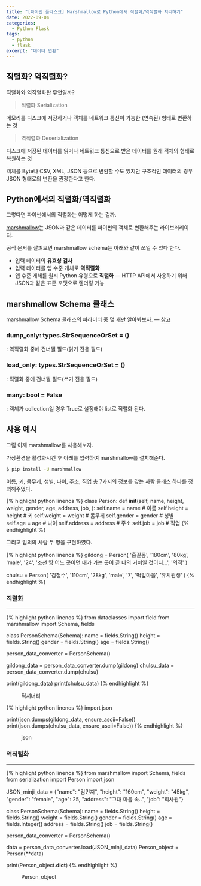 ```yaml
---
title: "[파이썬 플라스크] Marshmallow로 Python에서 직렬화/역직렬화 처리하기"
date: 2022-09-04
categories:
  - Python Flask
tags:
  - python
  - flask
excerpt: "데이터 변환"
---
```


## 직렬화? 역직렬화?

직렬화와 역직렬화란 무엇일까?

> 직렬화 Serialization

메모리를 디스크에 저장하거나 객체를 네트워크 통신이 가능한 (연속된) 형태로 변환하는 것

> 역직렬화 Deserialization

디스크에 저장된 데이터를 읽거나 네트워크 통신으로 받은 데이터를 원래 객체의 형태로 복원하는 것

객체를 Byte나 CSV, XML, JSON 등으로 변환할 수도 있지만 구조적인 데이터의 경우 JSON 형태로의 변환을 권장한다고 한다.

## Python에서의 직렬화/역직렬화

그렇다면 파이썬에서의 직렬화는 어떻게 하는 걸까.

[marshmallow](https://marshmallow.readthedocs.io/en/stable/)는 JSON과 같은 데이터를 파이썬의 객체로 변환해주는 라이브러리이다.

공식 문서를 살펴보면 marshmallow schema는 아래와 같이 쓰일 수 있다 한다.

- 입력 데이터의 **유효성 검사**
- 입력 데이터를 앱 수준 개체로 **역직렬화**
- 앱 수준 개체를 원시 Python 유형으로 **직렬화** — HTTP API에서 사용하기 위해 JSON과 같은 표준 포맷으로 렌더링 가능

## marshmallow Schema 클래스

marshmallow Schema 클래스의 파라미터 중 몇 개만 알아봐보자. — [참고](https://marshmallow.readthedocs.io/en/stable/api_reference.html#marshmallow.Schema)

### dump_only: types.StrSequenceOrSet = ()

: 역직렬화 중에 건너뛸 필드(읽기 전용 필드)

### load_only: types.StrSequenceOrSet = ()

: 직렬화 중에 건너뛸 필드(쓰기 전용 필드)

### many: bool = False

: 객체가 collection일 경우 True로 설정해야 list로 직렬화 된다.

## 사용 예시

그럼 이제 marshmallow를 사용해보자.

가상환경을 활성화시킨 후 아래를 입력하여 marshmallow를 설치해준다.

```bash
$ pip install -U marshmallow
```

이름, 키, 몸무게, 성별, 나이, 주소, 직업 총 7가지의 정보를 갖는 사람 클래스 하나를 정의해주었다.

{% highlight python linenos %}
class Person:
    def __init__(self, name, height, weight, gender, age, address, job, ):
        self.name = name        # 이름
        self.height = height    # 키
        self.weight = weight    # 몸무게
        self.gender = gender    # 성별
        self.age = age          # 나이
        self.address = address  # 주소
        self.job = job          # 직업
{% endhighlight %}

그리고 임의의 사람 두 명을 구현하였다.

{% highlight python linenos %}
gildong = Person(
    '홍길동',
    '180cm',
    '80kg',
    'male',
    '24',
    '조선 땅 어느 곳이던 내가 가는 곳이 곧 나의 거처일 것이니...',
    '의적'
)

chulsu = Person(
    '김철수',
    '110cm',
    '28kg',
    'male',
    '7',
    '떡잎마을',
    '유치원생'
)
{% endhighlight %}

### 직렬화

---

{% highlight python linenos %}
from dataclasses import field
from marshmallow import Schema, fields


class PersonSchema(Schema):
    name = fields.String()
    height = fields.String()
    gender = fields.String()
    age = fields.String()


person_data_converter = PersonSchema()

gildong_data = person_data_converter.dump(gildong)
chulsu_data = person_data_converter.dump(chulsu)

print(gildong_data)
print(chulsu_data)
{% endhighlight %}

<figure class="align-center">
  <img src="{{ site.url }}{{ site.baseurl }}/assets/images/python/flask/api/02-01.png" alt="">
  <figcaption>딕셔너리</figcaption>
</figure>

{% highlight python linenos %}
import json


print(json.dumps(gildong_data, ensure_ascii=False))
print(json.dumps(chulsu_data, ensure_ascii=False))
{% endhighlight %}

<figure class="align-center">
  <img src="{{ site.url }}{{ site.baseurl }}/assets/images/python/flask/api/02-02.png" alt="">
  <figcaption>json</figcaption>
</figure>

### 역직렬화

---

{% highlight python linenos %}
from marshmallow import Schema, fields
from serialization import Person
import json

JSON_minji_data = {"name": "김민지",
                   "height": "160cm",
                   "weight": "45kg",
                   "gender": "female",
                   "age": 25,
                   "address": "그대 마음 속..",
                   "job": "회사원"}


class PersonSchema(Schema):
    name = fields.String()
    height = fields.String()
    weight = fields.String()
    gender = fields.String()
    age = fields.Integer()
    address = fields.String()
    job = fields.String()


person_data_converter = PersonSchema()

data = person_data_converter.load(JSON_minji_data)
Person_object = Person(**data)

print(Person_object.__dict__)
{% endhighlight %}

<figure class="align-center">
  <img src="{{ site.url }}{{ site.baseurl }}/assets/images/python/flask/api/02-03.png" alt="">
  <figcaption>Person_object</figcaption>
</figure>